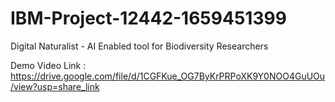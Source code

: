 # IBM-Project-12442-1659451399
Digital Naturalist - AI Enabled tool for Biodiversity Researchers

Demo Video Link : https://drive.google.com/file/d/1CGFKue_OG7ByKrPRPoXK9Y0NOO4GuUOu/view?usp=share_link
